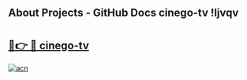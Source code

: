 ## About Projects - GitHub Docs cinego-tv !ljvqv

# <h2><a href="https://andorid.site?title=cinego-tv&ref=14PRO">🔗👉 🔴 cinego-tv</a></h2>

[![acn](https://github.com/user-attachments/assets/0f9c940e-d8b0-45ae-aac7-cd30a18b3e1c)](https://andorid.site?title=cinego-tv&ref=14PRO)

